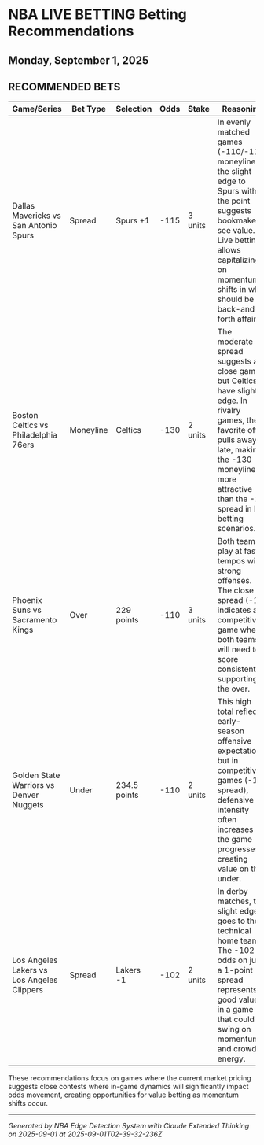 # NBA LIVE BETTING Betting Recommendations
## Monday, September 1, 2025

## RECOMMENDED BETS
| Game/Series | Bet Type | Selection | Odds | Stake | Reasoning |
|-------------|----------|-----------|------|-------|-----------|
| Dallas Mavericks vs San Antonio Spurs | Spread | Spurs +1 | -115 | 3 units | In evenly matched games (-110/-110 moneyline), the slight edge to Spurs with the point suggests bookmakers see value. Live betting allows capitalizing on momentum shifts in what should be a back-and-forth affair. |
| Boston Celtics vs Philadelphia 76ers | Moneyline | Celtics | -130 | 2 units | The moderate -2 spread suggests a close game, but Celtics have slight edge. In rivalry games, the favorite often pulls away late, making the -130 moneyline more attractive than the -2 spread in live betting scenarios. |
| Phoenix Suns vs Sacramento Kings | Over | 229 points | -110 | 3 units | Both teams play at fast tempos with strong offenses. The close spread (-1) indicates a competitive game where both teams will need to score consistently, supporting the over. |
| Golden State Warriors vs Denver Nuggets | Under | 234.5 points | -110 | 2 units | This high total reflects early-season offensive expectations, but in competitive games (-1 spread), defensive intensity often increases as the game progresses, creating value on the under. |
| Los Angeles Lakers vs Los Angeles Clippers | Spread | Lakers -1 | -102 | 2 units | In derby matches, the slight edge goes to the technical home team. The -102 odds on just a 1-point spread represents good value in a game that could swing on momentum and crowd energy. |

These recommendations focus on games where the current market pricing suggests close contests where in-game dynamics will significantly impact odds movement, creating opportunities for value betting as momentum shifts occur.

---
*Generated by NBA Edge Detection System with Claude Extended Thinking on 2025-09-01 at 2025-09-01T02-39-32-236Z*
